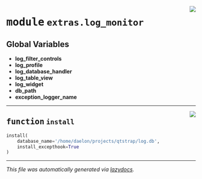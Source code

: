 <!-- markdownlint-disable -->

<a href="https://github.com/qtstrap/qtstrap/blob/master/qtstrap/extras/log_monitor/__init__.py#L0"><img align="right" style="float:right;" src="https://img.shields.io/badge/-source-cccccc?style=flat-square"></a>

# <kbd>module</kbd> `extras.log_monitor`




**Global Variables**
---------------
- **log_filter_controls**
- **log_profile**
- **log_database_handler**
- **log_table_view**
- **log_widget**
- **db_path**
- **exception_logger_name**

---

<a href="https://github.com/qtstrap/qtstrap/blob/master/qtstrap/extras/log_monitor/__init__.py#L16"><img align="right" style="float:right;" src="https://img.shields.io/badge/-source-cccccc?style=flat-square"></a>

## <kbd>function</kbd> `install`

```python
install(
    database_name='/home/daelon/projects/qtstrap/log.db',
    install_excepthook=True
)
```








---

_This file was automatically generated via [lazydocs](https://github.com/ml-tooling/lazydocs)._
